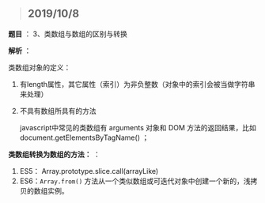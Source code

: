 > ## 2019/10/8

**题目** ： 3、类数组与数组的区别与转换

**解析** ：

类数组对象的定义：

1. 有length属性，其它属性（索引）为非负整数（对象中的索引会被当做字符串来处理）
2. 不具有数组所具有的方法

   javascript中常见的类数组有 arguments 对象和 DOM 方法的返回结果，比如
document.getElementsByTagName() ；



**类数组转换为数组的方法：** ：

1. ES5： Array.prototype.slice.call(arrayLike)
2. ES6：`Array.from()` 方法从一个类似数组或可迭代对象中创建一个新的，浅拷贝的数组实例。

